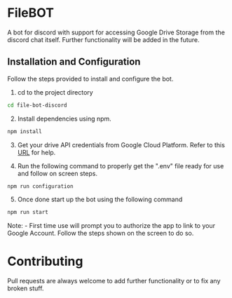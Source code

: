 # FileBOT

A bot for discord with support for accessing Google Drive Storage from the discord chat itself. Further functionality will be added in the future. 

## Installation and Configuration

Follow the steps provided to install and configure the bot. 

1) cd to the project directory

```bash
cd file-bot-discord
```

2) Install dependencies using npm. 

```bash
npm install
```

3) Get your drive API credentials from Google Cloud Platform. Refer to this [URL](https://developers.google.com/drive/api/v3/enable-drive-api) for help.

4) Run the following command to properly get the ".env" file ready for use and follow on screen steps.

```bash 
npm run configuration
```

5) Once done start up the bot using the following command 

```bash 
npm run start
```

Note: - First time use will prompt you to authorize the app to link to your Google Account. Follow the steps shown on the screen to do so. 

# Contributing

Pull requests are always welcome to add further functionality or to fix any broken stuff. 